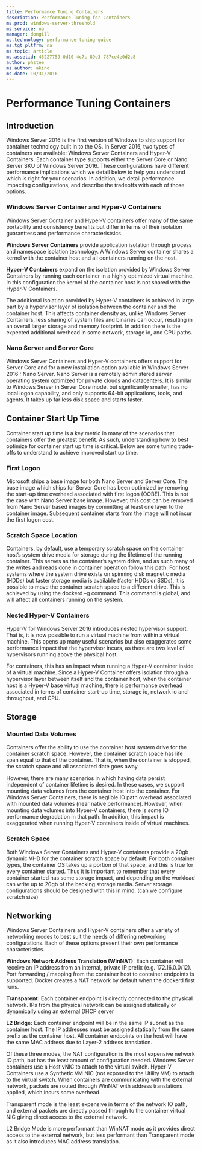 ```yaml
---
title: Performance Tuning Containers
description: Performance Tuning for Containers
ms.prod: windows-server-threshold
ms.service: na
manager: dongill
ms.technology: performance-tuning-guide
ms.tgt_pltfrm: na
ms.topic: article
ms.assetid: 45227759-0d10-4c7c-89e3-787ce4e0d2c8
author: phstee
ms.author: akino
ms.date: 10/31/2016
---
```


# Performance Tuning Containers

## Introduction
Windows Server 2016 is the first version of Windows to ship support for container technology built in to the OS. In Server 2016, two types of containers are available: Windows Server Containers and Hyper-V Containers. Each container type supports either the Server Core or Nano Server SKU of Windows Server 2016. These configurations have different performance implications which we detail below to help you understand which is right for your scenarios. In addition, we detail performance impacting configurations, and describe the tradeoffs with each of those options.

### Windows Server Container and Hyper-V Containers

Windows Server Container and Hyper-V containers offer many of the same portability and consistency benefits but differ in terms of their isolation guaranttess and performance characteristsics.

**Windows Server Containers** provide application isolation through process and namespace isolation technology. A Windows Server container shares a kernel with the container host and all containers running on the host.

**Hyper-V Containers** expand on the isolation provided by Windows Server Containers by running each container in a highly optimized virtual machine. In this configuration the kernel of the container host is not shared with the Hyper-V Containers.

The additional isolation provided by Hyper-V containers is achieved in large part by a hypervisor layer of isolation between the container and the container host. This affects container density as, unlike Windows Server Containers, less sharing of system files and binaries can occur, resulting in an overall larger storage and memory footprint. In addition there is the expected additional overhead in some network, storage io, and CPU paths.
### Nano Server and Server Core

Windows Server Containers and Hyper-V containers offers support for Server Core and for a new installation option available in Windows Server 2016 : Nano Server. Nano Server is a remotely administered server operating system optimized for private clouds and datacenters. It is similar to Windows Server in Server Core mode, but significantly smaller, has no local logon capability, and only supports 64-bit applications, tools, and agents. It takes up far less disk space and starts faster.

## Container Start Up Time
Container start up time is a key metric in many of the scenarios that containers offer the greatest benefit. As such, understanding how to best optimize for container start up time is critical. Below are some tuning trade-offs to understand to achieve improved start up time.
### First Logon

Microsoft ships a base image for both Nano Server and Server Core. The base image which ships for Server Core has been optimized by removing the start-up time overhead associated with first logon (OOBE). This is not the case with Nano Server base image. However, this cost can be removed from Nano Server based images by committing at least one layer to the container image. Subsequent container starts from the image will not incur the first logon cost.
### Scratch Space Location

Containers, by default, use a temporary scratch space on the container host’s system drive media for storage during the lifetime of the running container. This serves as the container’s system drive, and as such many of the writes and reads done in container operation follow this path. For host systems where the system drive exists on spinning disk magnetic media (HDDs) but faster storage media is available (faster HDDs or SSDs), it is possible to move the container scratch space to a different drive. This is achieved by using the dockerd –g command. This command is global, and will affect all containers running on the system.

### Nested Hyper-V Containers
Hyper-V for Windows Server 2016 introduces nested hypervisor support. That is, it is now possible to run a virtual machine from within a virtual machine. This opens up many useful scenarios but also exaggerates some performance impact that the hypervisor incurs, as there are two level of hypervisors running above the physical host.

For containers, this has an impact when running a Hyper-V container inside of a virtual machine. Since a Hyper-V Container offers isolation through a hypervisor layer between itself and the container host, when the container host is a Hyper-V base virtual machine, there is performance overhead associated in terms of container start-up time, storage io, network io and throughput, and CPU.
## Storage
### Mounted Data Volumes

Containers offer the ability to use the container host system drive for the container scratch space. However, the container scratch space has life span equal to that of the container. That is, when the container is stopped, the scratch space and all associated date goes away.

However, there are many scenarios in which having data persist independent of container lifetime is desired. In these cases, we support mounting data volumes from the container host into the container. For Windows Server Containers, there is neglible IO path overhead associated with mounted data volumes (near native performance). However, when mounting data volumes into Hyper-V containers, there is some IO performance degradation in that path. In addition, this impact is exaggerated when running Hyper-V containers inside of virtual machines.

### Scratch Space

Both Windows Server Containers and Hyper-V containers provide a 20gb dynamic VHD for the container scratch space by default. For both container types, the container OS takes up a portion of that space, and this is true for every container started. Thus it is important to remember that every container started has some storage impact, and depending on the workload can write up to 20gb of the backing storage media. Server storage configurations should be designed with this in mind.
(can we configure scratch size)

## Networking

Windows Server Containers and Hyper-V containers offer a variety of networking modes to best suit the needs of differing networking configurations. Each of these options present their own performance characteristics.

**Windows Network Address Translation (WinNAT):** Each container will receive an IP address from an internal, private IP prefix (e.g. 172.16.0.0/12). Port forwarding / mapping from the container host to container endpoints is supported. Docker creates a NAT network by default when the dockerd first runs.

**Transparent:**  Each container endpoint is directly connected to the physical network. IPs from the physical network can be assigned statically or dynamically using an external DHCP server

**L2 Bridge:** Each container endpoint will be in the same IP subnet as the container host. The IP addresses must be assigned statically from the same prefix as the container host. All container endpoints on the host will have the same MAC address due to Layer-2 address translation.

Of these three modes, the NAT configuration is the most expensive network IO path, but has the least amount of configuration needed. Windows Server containers use a Host vNIC to attach to the virtual switch. Hyper-V Containers use a Synthetic VM NIC (not exposed to the Utility VM) to attach to the virtual switch. When containers are communicating with the external network, packets are routed through WinNAT with address translations applied, which incurs some overhead.

Transparent mode is the least expensive in terms of the network IO path, and external packets are directly passed through to the container virtual NIC giving direct access to the external network.

L2 Bridge Mode is more performant than WinNAT mode as it provides direct access to the external network, but less performant than Transparent mode as it also introduces MAC address translation.
